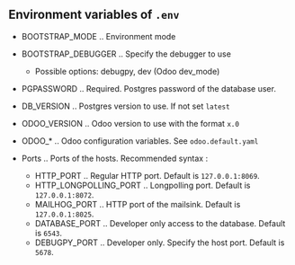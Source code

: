## Environment variables of `.env`

- BOOTSTRAP_MODE .. Environment mode
- BOOTSTRAP_DEBUGGER .. Specify the debugger to use
  - Possible options: debugpy, dev (Odoo dev_mode)
- PGPASSWORD .. Required. Postgres password of the database user.
- DB_VERSION .. Postgres version to use. If not set `latest`
- ODOO_VERSION .. Odoo version to use with the format `x.0`
- ODOO\_\* .. Odoo configuration variables. See `odoo.default.yaml`
- Ports .. Ports of the hosts. Recommended syntax <ip>:<port>

  - HTTP_PORT .. Regular HTTP port. Default is `127.0.0.1:8069`.
  - HTTP_LONGPOLLING_PORT .. Longpolling port. Default is `127.0.0.1:8072`.
  - MAILHOG_PORT .. HTTP port of the mailsink. Default is `127.0.0.1:8025`.
  - DATABASE_PORT .. Developer only access to the database. Default is `6543`.
  - DEBUGPY_PORT .. Developer only. Specify the host port. Default is `5678`.
